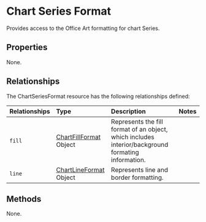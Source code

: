 # Chart Series Format
Provides access to the Office Art formatting for chart Series.

## Properties
None.

## Relationships
The ChartSeriesFormat resource has the following relationships defined:

| Relationships    | Type    |Description|Notes |
|:-----------------|:--------|:----------|:-----|
| `fill`          |[ChartFillFormat](chartFillFormat.md) Object | Represents the fill format of an object, which includes interior/background formating information. 
| `line`          |[ChartLineFormat](chartLineFormat.md) Object | Represents line and border formatting.


## Methods
None.